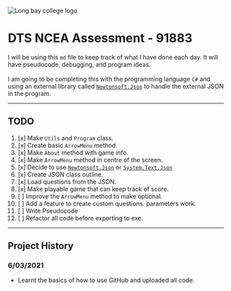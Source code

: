![Long bay college logo](https://www.longbaycollege.com/wp-content/uploads/2020/09/Long_Bay_College_Logo_Tag2-1024x141.png)

# DTS NCEA Assessment - 91883
I will be using this `md` file to keep track of what I have done each day. It will have pseudocode, debugging, and program ideas.
<br><br>
I am going to be completing this with the programming language `C#` and using an external library called [`Newtonsoft.Json`](https://www.newtonsoft.com/json) to handle the external JSON in the program.

---
## TODO
1. [x] Make `Utils` and `Program` class.
1. [x] Create basic `ArrowMenu` method.
1. [x] Make `About` method with game info.
1. [x] Make `ArrowMenu` method in centre of the screen.
1. [x] Decide to use [`Newtonsoft.Json`](https://www.newtonsoft.com/json) or [`System.Text.Json`](https://docs.microsoft.com/en-us/dotnet/api/system.text.json?view=net-6.0)
1. [x] Create JSON class outline.
1. [x] Load questions from the JSON.
1. [x] Make playable game that can keep track of score.
1. [ ] Improve the `ArrowMenu` method to make optional.
1. [ ] Add a feature to create custom questions.
parameters work.
1. [ ] Write Pseudocode 
1. [ ] Refactor all code before exporting to exe.

---
## Project History

###

### 6/03/2021
- Learnt the basics of how to use GitHub and uploaded all code.
